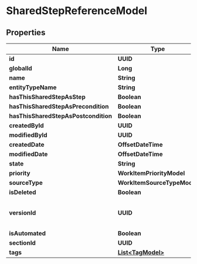

# SharedStepReferenceModel


## Properties

| Name | Type | Description | Notes |
|------------ | ------------- | ------------- | -------------|
|**id** | **UUID** |  |  |
|**globalId** | **Long** |  |  |
|**name** | **String** |  |  |
|**entityTypeName** | **String** |  |  |
|**hasThisSharedStepAsStep** | **Boolean** |  |  |
|**hasThisSharedStepAsPrecondition** | **Boolean** |  |  |
|**hasThisSharedStepAsPostcondition** | **Boolean** |  |  |
|**createdById** | **UUID** |  |  |
|**modifiedById** | **UUID** |  |  [optional] |
|**createdDate** | **OffsetDateTime** |  |  [optional] |
|**modifiedDate** | **OffsetDateTime** |  |  [optional] |
|**state** | **String** |  |  |
|**priority** | **WorkItemPriorityModel** |  |  |
|**sourceType** | **WorkItemSourceTypeModel** |  |  |
|**isDeleted** | **Boolean** |  |  |
|**versionId** | **UUID** | used for versioning changes in workitem |  |
|**isAutomated** | **Boolean** |  |  |
|**sectionId** | **UUID** |  |  |
|**tags** | [**List&lt;TagModel&gt;**](TagModel.md) |  |  [optional] |



